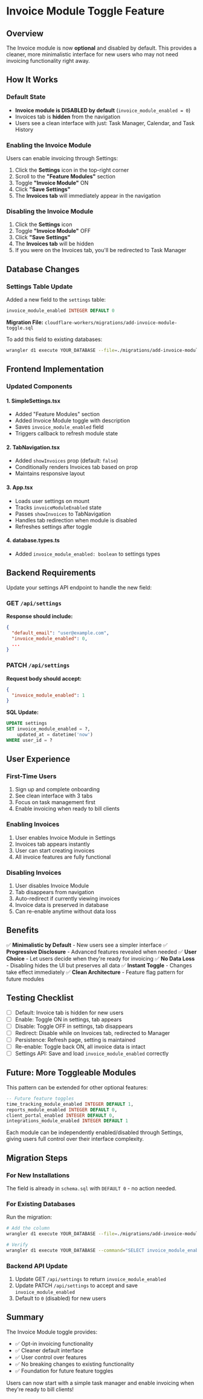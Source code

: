 # Invoice Module Toggle Feature

## Overview

The Invoice module is now **optional** and disabled by default. This provides a cleaner, more minimalistic interface for new users who may not need invoicing functionality right away.

## How It Works

### Default State
- **Invoice module is DISABLED by default** (`invoice_module_enabled = 0`)
- Invoices tab is **hidden** from the navigation
- Users see a clean interface with just: Task Manager, Calendar, and Task History

### Enabling the Invoice Module

Users can enable invoicing through Settings:

1. Click the **Settings** icon in the top-right corner
2. Scroll to the **"Feature Modules"** section
3. Toggle **"Invoice Module"** ON
4. Click **"Save Settings"**
5. The **Invoices tab** will immediately appear in the navigation

### Disabling the Invoice Module

1. Click the **Settings** icon
2. Toggle **"Invoice Module"** OFF
3. Click **"Save Settings"**
4. The **Invoices tab** will be hidden
5. If you were on the Invoices tab, you'll be redirected to Task Manager

## Database Changes

### Settings Table Update

Added a new field to the `settings` table:

```sql
invoice_module_enabled INTEGER DEFAULT 0
```

**Migration File:** `cloudflare-workers/migrations/add-invoice-module-toggle.sql`

To add this field to existing databases:

```bash
wrangler d1 execute YOUR_DATABASE --file=./migrations/add-invoice-module-toggle.sql
```

## Frontend Implementation

### Updated Components

#### 1. SimpleSettings.tsx
- Added "Feature Modules" section
- Added Invoice Module toggle with description
- Saves `invoice_module_enabled` field
- Triggers callback to refresh module state

#### 2. TabNavigation.tsx
- Added `showInvoices` prop (default: `false`)
- Conditionally renders Invoices tab based on prop
- Maintains responsive layout

#### 3. App.tsx
- Loads user settings on mount
- Tracks `invoiceModuleEnabled` state
- Passes `showInvoices` to TabNavigation
- Handles tab redirection when module is disabled
- Refreshes settings after toggle

#### 4. database.types.ts
- Added `invoice_module_enabled: boolean` to settings types

## Backend Requirements

Update your settings API endpoint to handle the new field:

### GET `/api/settings`

**Response should include:**
```json
{
  "default_email": "user@example.com",
  "invoice_module_enabled": 0,
  ...
}
```

### PATCH `/api/settings`

**Request body should accept:**
```json
{
  "invoice_module_enabled": 1
}
```

**SQL Update:**
```sql
UPDATE settings
SET invoice_module_enabled = ?,
    updated_at = datetime('now')
WHERE user_id = ?
```

## User Experience

### First-Time Users
1. Sign up and complete onboarding
2. See clean interface with 3 tabs
3. Focus on task management first
4. Enable invoicing when ready to bill clients

### Enabling Invoices
1. User enables Invoice Module in Settings
2. Invoices tab appears instantly
3. User can start creating invoices
4. All invoice features are fully functional

### Disabling Invoices
1. User disables Invoice Module
2. Tab disappears from navigation
3. Auto-redirect if currently viewing invoices
4. Invoice data is preserved in database
5. Can re-enable anytime without data loss

## Benefits

✅ **Minimalistic by Default** - New users see a simpler interface
✅ **Progressive Disclosure** - Advanced features revealed when needed
✅ **User Choice** - Let users decide when they're ready for invoicing
✅ **No Data Loss** - Disabling hides the UI but preserves all data
✅ **Instant Toggle** - Changes take effect immediately
✅ **Clean Architecture** - Feature flag pattern for future modules

## Testing Checklist

- [ ] Default: Invoice tab is hidden for new users
- [ ] Enable: Toggle ON in settings, tab appears
- [ ] Disable: Toggle OFF in settings, tab disappears
- [ ] Redirect: Disable while on Invoices tab, redirected to Manager
- [ ] Persistence: Refresh page, setting is maintained
- [ ] Re-enable: Toggle back ON, all invoice data is intact
- [ ] Settings API: Save and load `invoice_module_enabled` correctly

## Future: More Toggleable Modules

This pattern can be extended for other optional features:

```sql
-- Future feature toggles
time_tracking_module_enabled INTEGER DEFAULT 1,
reports_module_enabled INTEGER DEFAULT 0,
client_portal_enabled INTEGER DEFAULT 0,
integrations_module_enabled INTEGER DEFAULT 1
```

Each module can be independently enabled/disabled through Settings, giving users full control over their interface complexity.

## Migration Steps

### For New Installations
The field is already in `schema.sql` with `DEFAULT 0` - no action needed.

### For Existing Databases
Run the migration:

```bash
# Add the column
wrangler d1 execute YOUR_DATABASE --file=./migrations/add-invoice-module-toggle.sql

# Verify
wrangler d1 execute YOUR_DATABASE --command="SELECT invoice_module_enabled FROM settings LIMIT 5;"
```

### Backend API Update
1. Update GET `/api/settings` to return `invoice_module_enabled`
2. Update PATCH `/api/settings` to accept and save `invoice_module_enabled`
3. Default to `0` (disabled) for new users

## Summary

The Invoice Module toggle provides:
- ✅ Opt-in invoicing functionality
- ✅ Cleaner default interface
- ✅ User control over features
- ✅ No breaking changes to existing functionality
- ✅ Foundation for future feature toggles

Users can now start with a simple task manager and enable invoicing when they're ready to bill clients!
